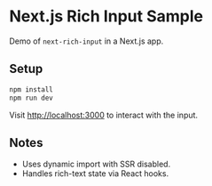 # Next.js Rich Input Sample

Demo of `next-rich-input` in a Next.js app.

## Setup

```bash
npm install
npm run dev
```

Visit [http://localhost:3000](http://localhost:3000) to interact with the input.

## Notes

- Uses dynamic import with SSR disabled.
- Handles rich-text state via React hooks.
